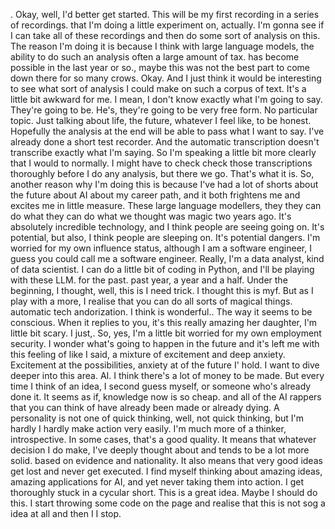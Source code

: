 . Okay, well, I'd better get started. This will be my first recording in a series of recordings. that I'm doing a little experiment on, actually. I'm gonna see if I can take all of these recordings and then do some sort of analysis on this. The reason I'm doing it is because I think with large language models, the ability to do such an analysis often a large amount of tax. has become possible in the last year or so., maybe this was not the best part to come down there for so many crows. Okay. And I just think it would be interesting to see what sort of analysis I could make on such a corpus of text. It's a little bit awkward for me. I mean, I don't know exactly what I'm going to say. They're going to be. He's, they're going to be very free form. No particular topic. Just talking about life, the future, whatever I feel like, to be honest. Hopefully the analysis at the end will be able to pass what I want to say. I've already done a short test recorder. And the automatic transcription doesn't transcribe exactly what I'm saying. So I'm speaking a little bit more clearly that I would to normally. I might have to check check those transcriptions thoroughly before I do any analysis, but there we go. That's what it is. So, another reason why I'm doing this is because I've had a lot of shorts about the future about AI about my career path, and it both frightens me and excites me in little measure. These large language modellers, they they can do what they can do what we thought was magic two years ago. It's absolutely incredible technology, and I think people are seeing going on. It's potential, but also, I think people are sleeping on. It's potential dangers. I'm worried for my own influence status, although I am a software engineer, I guess you could call me a software engineer. Really, I'm a data analyst, kind of data scientist. I can do a little bit of coding in Python, and I'll be playing with these LLM. for the past. past year, a year and a half. Under the beginning, I thought, well, this is I need trick. I thought this is myf. But as I play with a more, I realise that you can do all sorts of magical things. automatic tech andorization. I think is wonderful.. The way it seems to be conscious. When it replies to you, it's this really amazing her daughter, I'm little bit scary. I just,. So, yes, I'm a little bit worried for my own employment security. I wonder what's going to happen in the future and it's left me with this feeling of like I said, a mixture of excitement and deep anxiety. Excitement at the possibilities, anxiety at of the future I' hold. I want to dive deeper into this area. AI. I think there's a lot of money to be made. But every time I think of an idea, I second guess myself, or someone who's already done it. It seems as if, knowledge now is so cheap. and all of the AI rappers that you can think of have already been made or already dying. A personality is not one of quick thinking, well, not quick thinking, but I'm hardly I hardly make action very easily. I'm much more of a thinker, introspective. In some cases, that's a good quality. It means that whatever decision I do make, I've deeply thought about and tends to be a lot more solid. based on evidence and nationality. It also means that very good ideas get lost and never get executed. I find myself thinking about amazing ideas, amazing applications for AI, and yet never taking them into action. I get thoroughly stuck in a cycular short. This is a great idea. Maybe I should do this. I start throwing some code on the page and realise that this is not sog a idea at all and then I I stop.